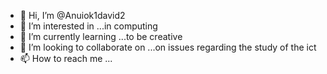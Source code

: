 - 👋 Hi, I’m @Anuiok1david2
- 👀 I’m interested in ...in computing 
- 🌱 I’m currently learning ...to be creative 
- 💞️ I’m looking to collaborate on ...on issues regarding the study of the ict
- 📫 How to reach me ...

<!---
Anuiok1david2/Anuiok1david2 is a ✨ special ✨ repository because its `README.md` (this file) appears on your GitHub profile.
You can click the Preview link to take a look at your changes.
--->
